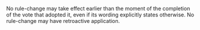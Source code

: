 No rule-change may take effect earlier than the moment of the completion of the vote that adopted it, even if its wording explicitly states otherwise. No rule-change may have retroactive application.
